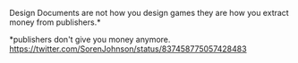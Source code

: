 Design Documents are not how you design games they are how you extract money from publishers.*

*publishers don't give you money anymore. https://twitter.com/SorenJohnson/status/837458775057428483